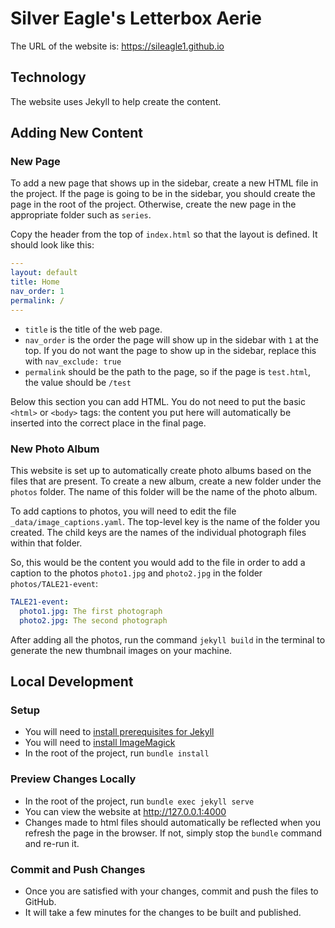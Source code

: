 # Silver Eagle's Letterbox Aerie
The URL of the website is: https://sileagle1.github.io

## Technology

The website uses Jekyll to help create the content.

## Adding New Content

### New Page

To add a new page that shows up in the sidebar, create a new HTML file in the project.
If the page is going to be in the sidebar, you should create the page in the root of the project.
Otherwise, create the new page in the appropriate folder such as `series`.

Copy the header from the top of `index.html` so that the layout is defined.
It should look like this:
```yaml
---
layout: default
title: Home
nav_order: 1
permalink: /
---
```

* `title` is the title of the web page.
* `nav_order` is the order the page will show up in the sidebar with `1` at the top.
  If you do not want the page to show up in the sidebar, replace this with `nav_exclude: true`
* `permalink` should be the path to the page, so if the page is `test.html`, the value should be `/test`

Below this section you can add HTML.
You do not need to put the basic `<html>` or `<body>` tags: the content you put here will
automatically be inserted into the correct place in the final page.

### New Photo Album

This website is set up to automatically create photo albums based on the files that are present.
To create a new album, create a new folder under the `photos` folder.
The name of this folder will be the name of the photo album.

To add captions to photos, you will need to edit the file `_data/image_captions.yaml`.
The top-level key is the name of the folder you created.
The child keys are the names of the individual photograph files within that folder.

So, this would be the content you would add to the file in order to add a caption
to the photos `photo1.jpg` and `photo2.jpg` in the folder `photos/TALE21-event`:
```yaml
TALE21-event:
  photo1.jpg: The first photograph
  photo2.jpg: The second photograph
```

After adding all the photos, run the command `jekyll build` in the terminal to generate
the new thumbnail images on your machine.

## Local Development

### Setup

* You will need to [install prerequisites for Jekyll](https://jekyllrb.com/docs/installation/windows/)
* You will need to [install ImageMagick](https://imagemagick.org/script/download.php)
* In the root of the project, run `bundle install`

### Preview Changes Locally

* In the root of the project, run `bundle exec jekyll serve`
* You can view the website at http://127.0.0.1:4000
* Changes made to html files should automatically be reflected when you refresh the page in the browser.
  If not, simply stop the `bundle` command and re-run it.

### Commit and Push Changes
* Once you are satisfied with your changes, commit and push the files to GitHub.
* It will take a few minutes for the changes to be built and published.
